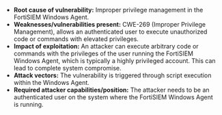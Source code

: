 - **Root cause of vulnerability:** Improper privilege management in the FortiSIEM Windows Agent.
- **Weaknesses/vulnerabilities present:** CWE-269 (Improper Privilege Management), allows an authenticated user to execute unauthorized code or commands with elevated privileges.
- **Impact of exploitation:** An attacker can execute arbitrary code or commands with the privileges of the user running the FortiSIEM Windows Agent, which is typically a highly privileged account. This can lead to complete system compromise.
- **Attack vectors:** The vulnerability is triggered through script execution within the Windows Agent.
- **Required attacker capabilities/position:** The attacker needs to be an authenticated user on the system where the FortiSIEM Windows Agent is running.